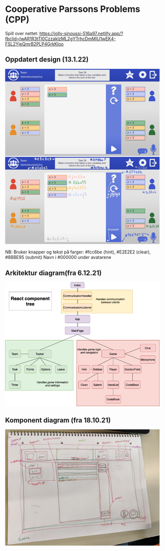 # Cooperative Parssons Problems (CPP)

Spill over nettet:
https://jolly-sinoussi-516a97.netlify.app/?fbclid=IwAR1R3tTI0CzzaklzML2gYTrhcDmMIU1wEK4-FSL2YjeQmrB2PLP4GrkKloo

## Oppdatert design (13.1.22)
<img src="./documentation/images/design_v2_clean.png" width="500">
<img src="./documentation/images/design_v2.png" width="500">

NB: Bruker knapper og tekst på farger: #fcc6be (hint), #E2E2E2 (clear), #8BBE95 (submit)
Navn i #000000 under avatarene



## Arkitektur diagram(fra 6.12.21)

<img src="./documentation/images/arkitektur.png" width="500">

## Komponent diagram (fra 18.10.21)

<img src="./documentation/images/komponentoversikt.jpg" width="500">
